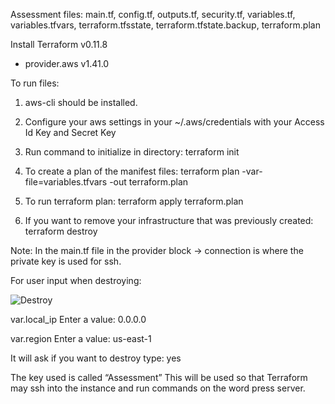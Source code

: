 
Assessment files: 
main.tf,
config.tf,
outputs.tf,
security.tf,
variables.tf,
variables.tfvars,
terraform.tfsstate,
terraform.tfstate.backup,
terraform.plan


Install Terraform v0.11.8
+ provider.aws v1.41.0

To run files:

1. aws-cli should be installed.  

2. Configure your aws settings in your ~/.aws/credentials with your Access Id Key and Secret Key 

3. Run command to initialize in directory: 
terraform init 

4. To create a plan of the manifest files:
terraform plan -var-file=variables.tfvars -out terraform.plan

5. To run terraform plan:
terraform apply terraform.plan

6. If you want to remove your infrastructure that was previously created:
terraform destroy

Note: In the main.tf file in the provider block -> connection is where the private key is used for ssh. 

For user input when destroying:

![Destroy](https://github.com/codingmak/Assessment/master/Destroy.png)

var.local_ip
Enter a value: 
0.0.0.0

var.region
Enter a value: 
us-east-1

It will ask if you want to destroy type: yes

The key used is called “Assessment”
This will be used so that Terraform may ssh into the instance and run commands on the word press server.
